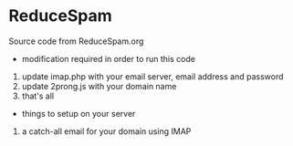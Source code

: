 # ReduceSpam
 
Source code from ReduceSpam.org
- modification required in order to run this code
1. update imap.php with your email server, email address and password
2. update 2prong.js with your domain name
3. that's all

- things to setup on your server
1. a catch-all email for your domain using IMAP
